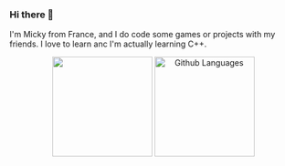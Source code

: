 ### Hi there 👋

I'm Micky from France, and I do code some games or projects with my friends. I love to learn anc I'm actually learning C++.

<p align="center">
  <a>
    <img height=175 align="center" src="https://github-readme-stats.vercel.app/api?username=PGII33&include_all_commits=true&locale=fr&show_icons=true&theme=merko&count_private=true%22%20alt=%22Github%20Stats" />
  </a>
<a>
    <img height=175 align="center" src="https://github-readme-stats-one-bice.vercel.app/api/top-langs/?username=PGII33&langs_count=20&locale=fr&theme=merko&hide_border=false&langs_count=10&show_icons=true&layout=compact&count_private=true&role=OWNER,ORGANIZATION_MEMBER,COLLABORATOR" alt="Github Languages" />
  </a>

</p>
